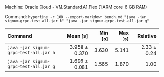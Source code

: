 Machine: Oracle Cloud - VM.Standard.A1.Flex (1 ARM core, 6 GB RAM)

Command: `hyperfine -r 100 --export-markdown bench.md "java -jar signum-grpc-test-all.jar h" "java -jar signum-grpc-test-all.jar g"`

| Command                                |      Mean [s] | Min [s] | Max [s] |    Relative |
| :------------------------------------- | ------------: | ------: | ------: | ----------: |
| `java -jar signum-grpc-test-all.jar h` | 3.958 ± 0.370 |   3.630 |   5.141 | 2.33 ± 0.24 |
| `java -jar signum-grpc-test-all.jar g` | 1.699 ± 0.081 |   1.565 |   1.870 |        1.00 |
